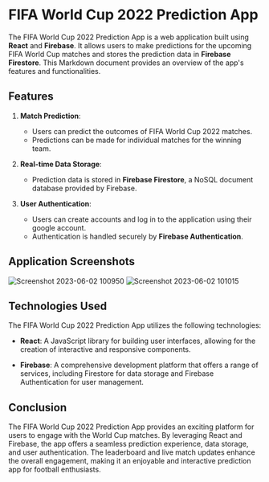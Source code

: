 # FIFA World Cup 2022 Prediction App

The FIFA World Cup 2022 Prediction App is a web application built using **React** and **Firebase**. It allows users to make predictions for the upcoming FIFA World Cup matches and stores the prediction data in **Firebase Firestore**. This Markdown document provides an overview of the app's features and functionalities.

## Features

1. **Match Prediction**:

   - Users can predict the outcomes of FIFA World Cup 2022 matches.
   - Predictions can be made for individual matches for the winning team.

2. **Real-time Data Storage**:

   - Prediction data is stored in **Firebase Firestore**, a NoSQL document database provided by Firebase.

3. **User Authentication**:
   - Users can create accounts and log in to the application using their google account.
   - Authentication is handled securely by **Firebase Authentication**.

## Application Screenshots
![Screenshot 2023-06-02 100950](https://github.com/subegshahi/wc2022-prediction/assets/84019079/a510df12-1252-4c95-9ec0-5fd6f41e5e85)
![Screenshot 2023-06-02 101015](https://github.com/subegshahi/wc2022-prediction/assets/84019079/29718c1c-b5e0-4200-8686-1e2a09202bff)

## Technologies Used

The FIFA World Cup 2022 Prediction App utilizes the following technologies:

- **React**: A JavaScript library for building user interfaces, allowing for the creation of interactive and responsive components.

- **Firebase**: A comprehensive development platform that offers a range of services, including Firestore for data storage and Firebase Authentication for user management.

## Conclusion

The FIFA World Cup 2022 Prediction App provides an exciting platform for users to engage with the World Cup matches. By leveraging React and Firebase, the app offers a seamless prediction experience, data storage, and user authentication. The leaderboard and live match updates enhance the overall engagement, making it an enjoyable and interactive prediction app for football enthusiasts.
